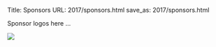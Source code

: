 Title: Sponsors
URL: 2017/sponsors.html
save_as: 2017/sponsors.html

Sponsor logos here ...

<img src='../static2017/euroscipy_logo.png' with=100>

